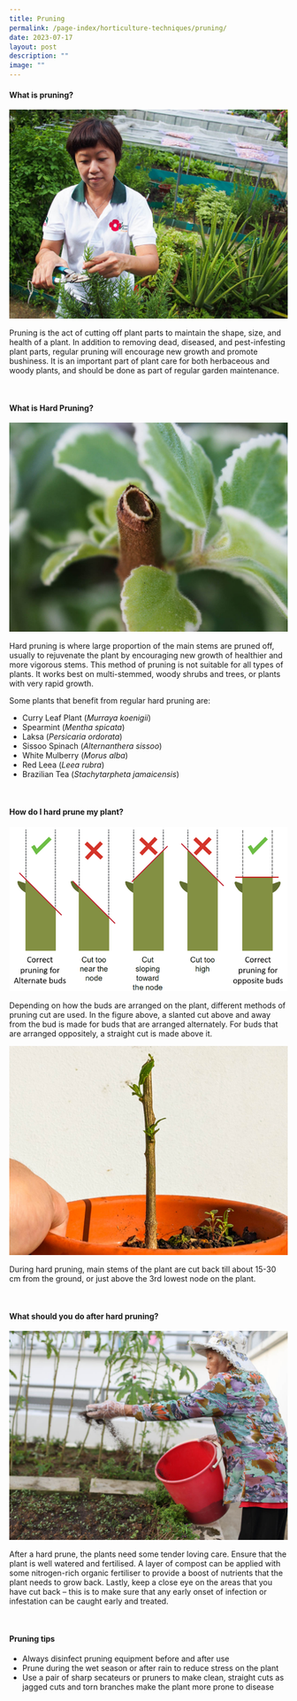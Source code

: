 ```yaml
---
title: Pruning
permalink: /page-index/horticulture-techniques/pruning/
date: 2023-07-17
layout: post
description: ""
image: ""
---
```

<section>
<h4>What is pruning? </h4>
<img src="/images/Gardeners/Pruning%20(4).jpg">
<p>Pruning is the act of cutting off plant parts to maintain the shape, size, and health of a plant. In addition to removing dead, diseased, and pest-infesting plant parts, regular pruning will encourage new growth and promote bushiness. It is an important part of plant care for both herbaceous and woody plants, and should be done as part of regular garden maintenance. </p>
</section>
<br>
<section>
<h4>What is Hard Pruning?</h4>
<img src="/images/Horti%20techniques/Pruning_Jacchua.jpg">
<p>Hard pruning is where large proportion of the main stems are pruned off, usually to rejuvenate the plant by encouraging new growth of healthier and more vigorous stems. This method of pruning is not suitable for all types of plants. It works best on multi-stemmed, woody shrubs and trees, or plants with very rapid growth. </p>  
<p>Some plants that benefit from regular hard pruning are:
</p><ul>
  <li>Curry Leaf Plant (<em>Murraya koenigii</em>)</li>
  <li>Spearmint (<em>Mentha spicata</em>)</li>
  <li>Laksa (<em>Persicaria ordorata</em>)</li>
  <li>Sissoo Spinach (<em>Alternanthera sissoo</em>)</li>
  <li>White Mulberry (<em>Morus alba</em>)</li>
  <li>Red Leea (<em>Leea rubra</em>)</li>
  <li>Brazilian Tea (<em>Stachytarpheta jamaicensis</em>)</li>
</ul>
</section>
<br>
<section>
<h4>How do I hard prune my plant?</h4>
	<img src="/images/Horti%20techniques/pruning_diagram.png">
<p>Depending on how the buds are arranged on the plant, different methods of pruning cut are used. In the figure above, a slanted cut above and away from the bud is made for buds that are arranged alternately. For buds that are arranged oppositely, a straight cut is made above it.</p>
<img src="/images/Horti%20techniques/hardpruning_jacchua_2%20(1).jpg">
<p>During hard pruning, main stems of the plant are cut back till about 15-30 cm from the ground, or just above the 3rd lowest node on the plant.</p>
</section>
<br>
<section>
<h4>What should you do after hard pruning?</h4>
	<img src="/images/Gardeners/Fertilising.jpg">
<p>After a hard prune, the plants need some tender loving care. Ensure that the plant is well watered and fertilised. A layer of compost can be applied with some nitrogen-rich organic fertiliser to provide a boost of nutrients that the plant needs to grow back. Lastly, keep a close eye on the areas that you have cut back – this is to make sure that any early onset of infection or infestation can be caught early and treated.</p>
</section>
<br>
<section>
<h4>Pruning tips</h4>
<ul>
  <li>Always disinfect pruning equipment before and after use</li>
  <li>Prune during the wet season or after rain to reduce stress on the plant</li>
  <li>Use a pair of sharp secateurs or pruners to make clean, straight cuts as jagged cuts and torn branches make the plant more prone to disease</li>
</ul>
</section>